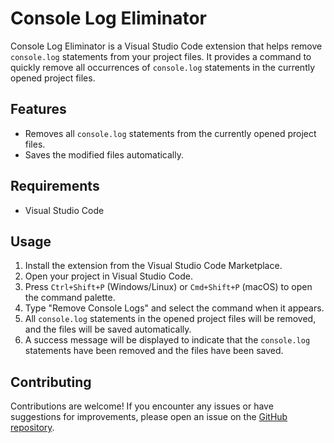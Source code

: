 # Console Log Eliminator

Console Log Eliminator is a Visual Studio Code extension that helps remove `console.log` statements from your project files. It provides a command to quickly remove all occurrences of `console.log` statements in the currently opened project files.

## Features

- Removes all `console.log` statements from the currently opened project files.
- Saves the modified files automatically.

## Requirements

- Visual Studio Code

## Usage

1. Install the extension from the Visual Studio Code Marketplace.
2. Open your project in Visual Studio Code.
3. Press `Ctrl+Shift+P` (Windows/Linux) or `Cmd+Shift+P` (macOS) to open the command palette.
4. Type "Remove Console Logs" and select the command when it appears.
5. All `console.log` statements in the opened project files will be removed, and the files will be saved automatically.
6. A success message will be displayed to indicate that the `console.log` statements have been removed and the files have been saved.

## Contributing

Contributions are welcome! If you encounter any issues or have suggestions for improvements, please open an issue on the [GitHub repository](https://github.com/ankush28/ConsoleLog-remover-VScode-extension.git).


